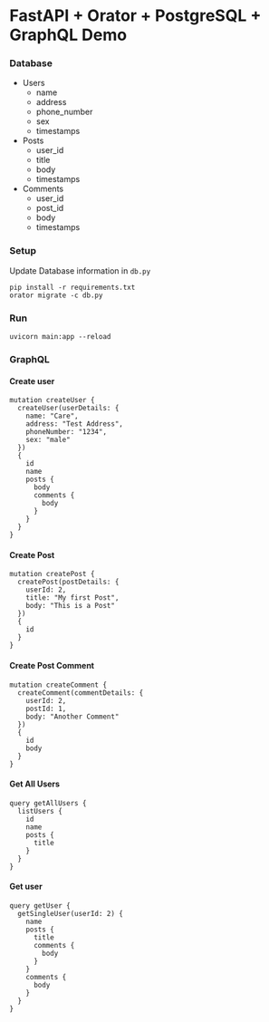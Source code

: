 # FastAPI + Orator + PostgreSQL + GraphQL Demo

### Database
- Users
  - name
  - address
  - phone_number
  - sex
  - timestamps
- Posts
  - user_id
  - title
  - body
  - timestamps
- Comments
  - user_id
  - post_id
  - body
  - timestamps
### Setup
Update Database information in `db.py`

```shell
pip install -r requirements.txt
orator migrate -c db.py
```

### Run
```shell
uvicorn main:app --reload
```


### GraphQL

#### Create user
```
mutation createUser {
  createUser(userDetails: {
    name: "Care",
    address: "Test Address",
    phoneNumber: "1234",
    sex: "male"
  })
  {
    id
    name
    posts {
      body
      comments {
        body
      }
    }
  }
}
```

#### Create Post
```
mutation createPost {
  createPost(postDetails: {
    userId: 2,
    title: "My first Post",
    body: "This is a Post"
  })
  {
    id
  }
}
```

#### Create Post Comment
```
mutation createComment {
  createComment(commentDetails: {
    userId: 2,
    postId: 1,
    body: "Another Comment"
  })
  {
    id
    body
  }
}
```

#### Get All Users
```
query getAllUsers {
  listUsers {
    id
    name
    posts {
      title
    }
  }
}
```

#### Get user
```
query getUser {
  getSingleUser(userId: 2) {
    name
    posts {
      title
      comments {
        body
      }
    }
    comments {
      body
    }
  }
}
```
